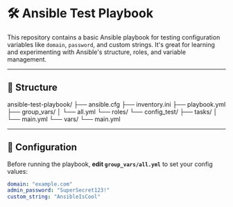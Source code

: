 # 🛠 Ansible Test Playbook

This repository contains a basic Ansible playbook for testing configuration variables like `domain`, `password`, and custom strings. It's great for learning and experimenting with Ansible's structure, roles, and variable management.

---

## 📁 Structure

ansible-test-playbook/
├── ansible.cfg
├── inventory.ini
├── playbook.yml
├── group_vars/
│ └── all.yml
└── roles/
└── config_test/
├── tasks/
│ └── main.yml
└── vars/
└── main.yml

---

## 🔧 Configuration

Before running the playbook, **edit `group_vars/all.yml`** to set your config values:

```yaml
domain: "example.com"
admin_password: "SuperSecret123!"
custom_string: "AnsibleIsCool"
```

